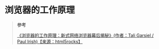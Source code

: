 # 浏览器的工作原理

> **参考**
>
> [《浏览器的工作原理：新式网络浏览器幕后揭秘》(作者：Tali Garsiel / Paul Irish)【来源：html5rocks】](https://www.html5rocks.com/zh/tutorials/internals/howbrowserswork/)
